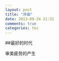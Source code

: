 ```yaml
---
layout: post
title: "序曲"
date: 2013-09-24 21:31
comments: true
categories: tec
---
```


##最好的时代

审美疲劳的产生
